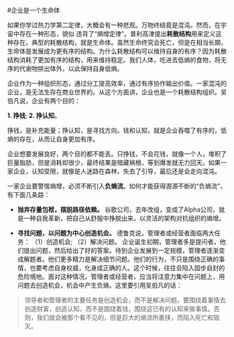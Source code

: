 #企业是一个生命体

如果你学过热力学第二定律，大概会有一种悲观。万物终结竟是混沌。然而，在宇宙中存在一种形态，貌似
违背了“熵增定律”。普利高津提出**耗散结构**用来定义这种存在。典型的耗散结构，就是生命体。虽然生命终究会死亡，但是在相当长期，生命体是发展成为更有序的结构。为什么耗散结构可以维持自身的有序？因为耗散结构消耗了更加有序的结构，用来维持稳定。我们人体，吃进去低熵的食物，将无序的代谢物排出体外，以此保持自身低熵。

企业作为一种组织形态，通过分工提高效率，通过有序协作输出价值。一家混沌的企业，是无法生存在商业世界的。从这个方面讲，企业也是一个耗散结构组织。吴伯凡说，企业有两个目的：

**1. 挣钱**;
**2. 挣认知**。

挣钱，是补充能量；挣认知，是寻找方向。钱和认知，就是企业吞噬了有序的，低熵的存在，从而让自身更加有序。

企业想要发展良好，两个目的都不能丢。只挣钱，不会花钱，就像一个人，堆积了巨量脂肪，但是消耗却很少，最终结果是暗藏祸根，等到爆发就无力回天。如果一家企业，认知受限，就像是人迷路在森林，失去了引导，最后还是会走向混沌。

一家企业要警惕熵增，必须不断引入**负熵流**。如何才能获得源源不断的“负熵流”，有下面几条路：

-  **抛弃存量包袱，摆脱路径依赖。** 
谷歌公司，去年改组，变成了Alpha公司，就是一种自我革新，把自己从舒服中挣脱出来。以灵活的架构对抗组织的熵增。

-  **寻找问题，以问题为中心创造机会。** 
德鲁克说，管理者或经营者面临两大任务：
（1）创造机会;
（2）解决问题。 企业诞生初期，管理者多是提问者，他们提出问题，然后给出了好的答案。待到企业发展到一定规模，管理者逐渐变成解题者。他们更多精力是解决细节问题。他们的行为，不只是围绕正确的事情，也要考虑自身权威，化身成正确的人。这个时候，往往会陷入固步自封的危险境地。面对这种情况，管理者或经营者，应当将注意力集中在问题上，用问题去创造机会，机会中产生负熵。这里要引用吴伯凡的话：

> 领导者和管理者的主要任务是创造机会，而不是解决问题。要围绕着事情去创造财富，创造认知，而不是围绕着钱，围绕这已有的认知来做事情。否则，我们就会被那个看不见的，但是巨大的熵流所裹挟，而陷入死亡和毁灭。
